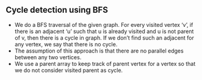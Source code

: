 ## Cycle detection using BFS
  - We do a BFS traversal of the given graph. For every visited vertex ‘v’, if there is an adjacent ‘u’ such that u is already visited and u is not parent of v, then there is a cycle in graph. If we don’t find such an adjacent for any vertex, we say that there is no cycle. 
  - The assumption of this approach is that there are no parallel edges between any two vertices.
  - We use a parent array to keep track of parent vertex for a vertex so that we do not consider visited parent as cycle.
